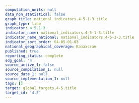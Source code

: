 ```yaml
---
computation_units: null
data_non_statistical: false
graph_title: national_indicators.4-5-1-3.title
graph_type: line
indicator: 4.5.1.3
indicator_name: national_indicators.4-5-1-3.title
indicator_name_national: national_indicators.4-5-1-3.title
indicator_sort_order: 04-05-01-03
national_geographical_coverage: Казахстан
published: true
reporting_status: complete
sdg_goal: '4'
source_active_1: false
source_compilation_1: null
source_data_1: null
source_implementation_1: null
tags: []
target: global_targets.4-5.title
target_id: '4.5'
---
```

